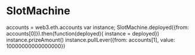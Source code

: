 # SlotMachine

  accounts = web3.eth.accounts
  var instance; SlotMachine.deployed({from: accounts[0]}).then(function(deployed){ instance = deployed})
  instance.prizeAmount()
  instance.pullLever({from: accounts[1], value: 10000000000000000})
